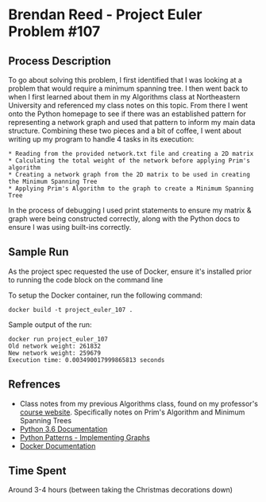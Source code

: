 # Brendan Reed - Project Euler Problem #107

## Process Description

To go about solving this problem, I first identified that I was looking at a problem that would require a minimum spanning tree. I then went back to when I first learned about them in my Algorithms class at Northeastern University and referenced my class notes on this topic. From there I went onto the Python homepage to see if there was an established pattern for representing a network graph and used that pattern to inform my main data structure. Combining these two pieces and a bit of coffee, I went about writing up my program to handle 4 tasks in its execution:

    * Reading from the provided network.txt file and creating a 2D matrix
    * Calculating the total weight of the network before applying Prim's algorithm
    * Creating a network graph from the 2D matrix to be used in creating the Minimum Spanning Tree
    * Applying Prim's Algorithm to the graph to create a Minimum Spanning Tree

In the process of debugging I used print statements to ensure my matrix & graph were being constructed correctly, along with the Python docs to ensure I was using built-ins correctly.

## Sample Run

As the project spec requested the use of Docker, ensure it's installed prior to running the code block on the command line

To setup the Docker container, run the following command:

```shell
docker build -t project_euler_107 .
```

Sample output of the run:

```shell
docker run project_euler_107
Old network weight: 261832
New network weight: 259679
Execution time: 0.003490017999865813 seconds
```

## Refrences

* Class notes from my previous Algorithms class, found on my professor's [course website](https://shelat.ccis.neu.edu/16f-4800/). Specifically notes on Prim's Algorithm and Minimum Spanning Trees
* [Python 3.6 Documentation](https://docs.python.org/3.6/index.html)
* [Python Patterns - Implementing Graphs](https://www.python.org/doc/essays/graphs/)
* [Docker Documentation](https://docs.docker.com/)

## Time Spent

Around 3-4 hours (between taking the Christmas decorations down)
